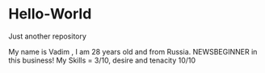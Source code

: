 # Hello-World

Just another repository 

My name is Vadim , I am 28 years old and from Russia. 
NEWSBEGINNER in this business!  My Skills = 3/10, desire and tenacity 10/10 
